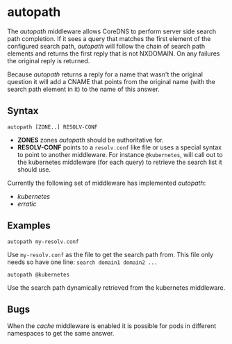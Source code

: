 # autopath

The *autopath* middleware allows CoreDNS to perform server side search path completion.
If it sees a query that matches the first element of the configured search path, *autopath* will
follow the chain of search path elements and returns the first reply that is not NXDOMAIN.
On any failures the original reply is returned.

Because *autopath* returns a reply for a name that wasn't the original question it will add a CNAME
that points from the original name (with the search path element in it) to the name of this answer.

## Syntax

~~~
autopath [ZONE..] RESOLV-CONF
~~~

* **ZONES** zones *autopath* should be authoritative for.
* **RESOLV-CONF** points to a `resolv.conf` like file or uses a special syntax to point to another
  middleware. For instance `@kubernetes`, will call out to the kubernetes middleware (for each
  query) to retrieve the search list it should use.

Currently the following set of middleware has implemented *autopath*:

* *kubernetes*
* *erratic*

## Examples

~~~
autopath my-resolv.conf
~~~

Use `my-resolv.conf` as the file to get the search path from. This file only needs so have one line:
`search domain1 domain2 ...`

~~~
autopath @kubernetes
~~~

Use the search path dynamically retrieved from the kubernetes middleware.

## Bugs

When the *cache* middleware is enabled it is possible for pods in different namespaces to get the
same answer.
